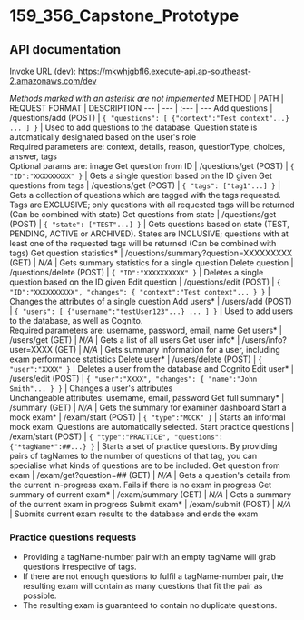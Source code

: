# 159_356_Capstone_Prototype

## API documentation
Invoke URL (dev): https://mkwhjgbfl6.execute-api.ap-southeast-2.amazonaws.com/dev

*Methods marked with an asterisk are not implemented*
METHOD | PATH | REQUEST FORMAT | DESCRIPTION
--- | --- | :--- | ---
Add questions | /questions/add (POST) | `{ "questions": [ {"context":"Test context"...} ... ] }` | Used to add questions to the database. Question state is automatically designated based on the user's role<br>Required parameters are: context, details, reason, questionType, choices, answer, tags<br>Optional params are: image
Get question from ID | /questions/get (POST) | `{ "ID":"XXXXXXXXX" }` | Gets a single question based on the ID given
Get questions from tags | /questions/get (POST) | `{ "tags": ["tag1"...] }` | Gets a collection of questions which are tagged with the tags requested. Tags are EXCLUSIVE; only questions with all requested tags will be returned (Can be combined with state)
Get questions from state | /questions/get (POST) | `{ "state": ["TEST"...] }` | Gets questions based on state (TEST, PENDING, ACTIVE or ARCHIVED). States are INCLUSIVE; questions with at least one of the requested tags will be returned (Can be combined with tags)
Get question statistics* | /questions/summary?question=XXXXXXXXX (GET) | *N/A* | Gets summary statistics for a single question
Delete question | /questions/delete (POST) | `{ "ID":"XXXXXXXXXX" }` | Deletes a single question based on the ID given
Edit question | /questions/edit (POST) | `{ "ID":"XXXXXXXXXX", "changes": { "context":"Test context"... } }` | Changes the attributes of a single question
Add users* | /users/add (POST) | `{ "users": [ {"username":"testUser123"...} ... ] }` | Used to add users to the database, as well as Cognito.<br>Required parameters are: username, password, email, name
Get users* | /users/get (GET) | *N/A* | Gets a list of all users
Get user info* | /users/info?user=XXXX (GET) | *N/A* | Gets summary information for a user, including exam performance statistics
Delete user* | /users/delete (POST) | `{ "user":"XXXX" }` | Deletes a user from the database and Cognito
Edit user* | /users/edit (POST) | `{ "user":"XXXX", "changes": { "name":"John Smith"... } }` | Changes a user's attributes<br>Unchangeable attributes: username, email, password
Get full summary* | /summary (GET) | *N/A* | Gets the summary for examiner dashboard
Start a mock exam* | /exam/start (POST) | `{ "type":"MOCK" }` | Starts an informal mock exam. Questions are automatically selected.
Start practice questions | /exam/start (POST) | `{ "type":"PRACTICE", "questions":{"*tagName*":##...} }` | Starts a set of practice questions. By providing pairs of tagNames to the number of questions of that tag, you can specialise what kinds of questions are to be included.
Get question from exam | /exam/get?question=## (GET) | *N/A* | Gets a question's details from the current in-progress exam. Fails if there is no exam in progress
Get summary of current exam* | /exam/summary (GET) | *N/A* | Gets a summary of the current exam in progress
Submit exam* | /exam/submit (POST) | *N/A* | Submits current exam results to the database and ends the exam
### Practice questions requests
- Providing a tagName-number pair with an empty tagName will grab questions irrespective of tags.
- If there are not enough questions to fulfil a tagName-number pair, the resulting exam will contain as many questions that fit the pair as possible.
- The resulting exam is guaranteed to contain no duplicate questions.
